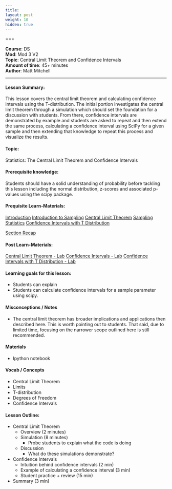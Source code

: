 ```yaml
---
title: 
layout: post
weight: 10
hidden: true
---
```


===


**Course**: DS   <br/>
**Mod**: Mod 3 V2         <br/>
**Topic**:  Central Limit Theorem and Confidence Intervals  <br/>
**Amount of time**: 45+ minutes <br/>
**Author**: Matt Mitchell


***

#### Lesson Summary:

This lesson covers the central limit theorem and calculating confidence intervals using the T-distribution. The initial portion investigates the central limit theorem through a simulation which should set the foundation for a discussion with students. From there, confidence intervals are demonstrated by example and students are asked to repeat and then extend the same process, calculating a confidence interval using SciPy for a given sample and then extending that knowledge to repeat this process and visualize the results.

#### Topic:

Statistics: The Central Limit Theorem and Confidence Intervals 


#### Prerequisite knowledge:

Students should have a solid understanding of probability before tackling this lesson including the normal distribution, z-scores and associated p-values using the scipy package.

#### Prequisite Learn-Materials:

[Introduction](https://github.com/learn-co-curriculum/dsc-inferential-statistics-section-intro) 
[Introduction to Sampling](https://github.com/learn-co-curriculum/dsc-introduction-to-sampling) 
[Central Limit Theorem](https://github.com/learn-co-curriculum/dsc-central-limit-theorem) 
[Sampling Statistics](https://github.com/learn-co-curriculum/dsc-sampling-statistics-lab) 
[Confidence Intervals with T Distribution](https://github.com/learn-co-curriculum/dsc-intervals-with-t-distribution) 
 
[Section Recap](https://github.com/learn-co-curriculum/dsc-inferential-statistics-section-recap) 

#### Post Learn-Materials:
[Central Limit Theorem - Lab](https://github.com/learn-co-curriculum/dsc-central-limit-theorem-lab) 
[Confidence Intervals - Lab](https://github.com/learn-co-curriculum/dsc-confidence-intervals-lab) 
[Confidence Intervals with T Distribution - Lab](https://github.com/learn-co-curriculum/dsc-intervals-with-t-distribution-lab)



#### Learning goals for this lesson:


* Students can explain 
* Students can calculate confidence intervals for a sample parameter using scipy.


#### Misconceptions / Notes

* The central limit theorem has broader implications and applications then described here. This is worth pointing out to students. That said, due to limited time, focusing on the narrower scope outlined here is still recommended.

#### Materials
- Ipython notebook

#### Vocab / Concepts 

* Central Limit Theorem
* Limits
* T-distribution
* Degrees of Freedom
* Confidence Intervals

#### Lesson Outline:

*  Central Limit Theorem
	* Overview (2 minutes)
	* Simulation (8 minutes)
		- Probe students to explain what the code is doing
	* Discussion
		- What do these simulations demonstrate?
* Confidence Intervals
	* Intuition behind confidence intervals (2 min)
	* Example of calculating a confidence interval (3 min)
	* Student practice + review (15 min)
* Summary (3 min)